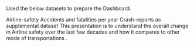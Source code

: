 Used the below datasets to prepare the Dashboard.

Airline-safety
Accidents and fatalities per year
Crash-reports as supplemental dataset
This presentation is to understand the overall change in Airline safety over the last few decades and how it compares to other mode of transportations .